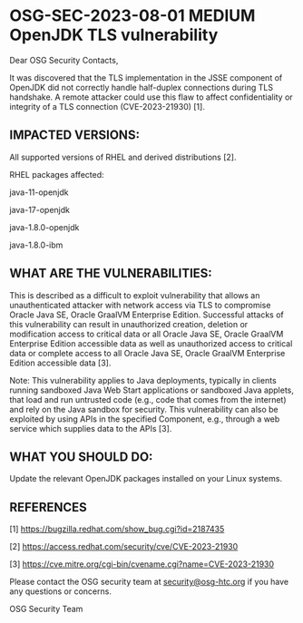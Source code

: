 # OSG-SEC-2023-08-01 MEDIUM OpenJDK TLS vulnerability

Dear OSG Security Contacts,

It was discovered that the TLS implementation in the JSSE component of OpenJDK did not correctly handle half-duplex connections during TLS handshake. A remote attacker could use this flaw to affect confidentiality or integrity of a TLS connection (CVE-2023-21930)  [1].

## IMPACTED VERSIONS:

All supported versions of RHEL and derived distributions [2].

RHEL packages affected:

java-11-openjdk

java-17-openjdk

java-1.8.0-openjdk

java-1.8.0-ibm

## WHAT ARE THE VULNERABILITIES:

This is described as a difficult to exploit vulnerability that allows an unauthenticated attacker with network access via TLS to compromise Oracle Java SE, Oracle GraalVM Enterprise Edition. Successful attacks of this vulnerability can result in unauthorized creation, deletion or modification access to critical data or all Oracle Java SE, Oracle GraalVM Enterprise Edition accessible data as well as unauthorized access to critical data or complete access to all Oracle Java SE, Oracle GraalVM Enterprise Edition accessible data [3].

Note: This vulnerability applies to Java deployments, typically in clients running sandboxed Java Web Start applications or sandboxed Java applets, that load and run untrusted code (e.g., code that comes from the internet) and rely on the Java sandbox for security. This vulnerability can also be exploited by using APIs in the specified Component, e.g., through a web service which supplies data to the APIs [3].

## WHAT YOU SHOULD DO:

Update the relevant OpenJDK packages installed on your Linux systems.

## REFERENCES

[1] https://bugzilla.redhat.com/show_bug.cgi?id=2187435

[2] https://access.redhat.com/security/cve/CVE-2023-21930

[3] https://cve.mitre.org/cgi-bin/cvename.cgi?name=CVE-2023-21930


Please contact the OSG security team at security@osg-htc.org if you have any questions or concerns.

OSG Security Team
